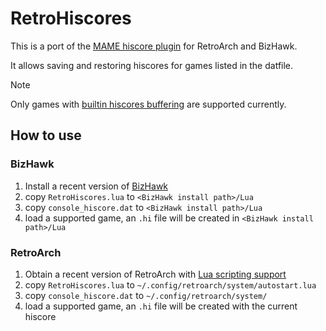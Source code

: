 # RetroHiscores

This is a port of the [MAME hiscore plugin](https://github.com/borgar/mame-hiscores) for RetroArch and BizHawk.

It allows saving and restoring hiscores for games listed in the datfile.

> [!NOTE]
> Only games with [builtin hiscores buffering](https://github.com/eadmaster/RetroHiscores/wiki/FAQs#can-you-track-hiscores-for-all-the-games) are supported currently.


## How to use

### BizHawk

1. Install a recent version of [BizHawk](https://github.com/TASEmulators/BizHawk)
2. copy `RetroHiscores.lua` to `<BizHawk install path>/Lua`
3. copy `console_hiscore.dat` to `<BizHawk install path>/Lua`
4. load a supported game, an `.hi` file will be created in `<BizHawk install path>/Lua`

### RetroArch

1. Obtain a recent version of RetroArch with [Lua scripting support](https://github.com/eadmaster/RetroArch/tree/lua_scripting)
2. copy `RetroHiscores.lua` to `~/.config/retroarch/system/autostart.lua`
3. copy `console_hiscore.dat` to `~/.config/retroarch/system/`
4. load a supported game, an `.hi` file will be created with the current hiscore


